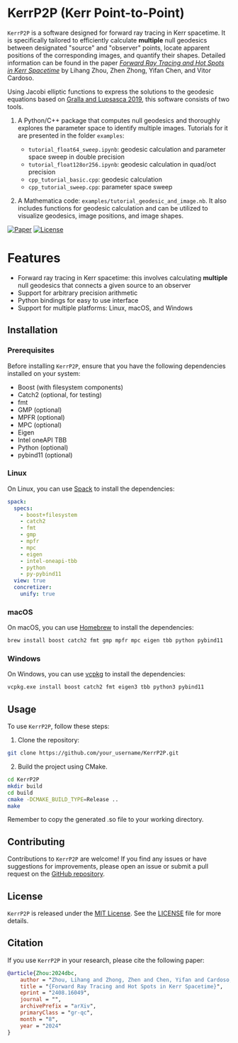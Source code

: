 # KerrP2P (Kerr Point-to-Point)

`KerrP2P` is a software designed for forward ray tracing in Kerr spacetime. It is specifically tailored to efficiently calculate **multiple** null geodesics between designated "source" and "observer" points, locate apparent positions of the corresponding images, and quantify their shapes. Detailed information can be found in the paper [_Forward Ray Tracing and Hot Spots in Kerr Spacetime_](https://arxiv.org/abs/2408.16049) by Lihang Zhou, Zhen Zhong, Yifan Chen, and Vitor Cardoso.

Using Jacobi elliptic functions to express the solutions to the geodesic equations based on [Gralla and Lupsasca 2019](https://arxiv.org/abs/1910.12881), this software consists of two tools.

1. A Python/C++ package that computes null geodesics and thoroughly explores the parameter space to identify multiple images. Tutorials for it are presented in the folder `examples`:  
    - `tutorial_float64_sweep.ipynb`: geodesic calculation and parameter space sweep in double precision  
    - `tutorial_float128or256.ipynb`: geodesic calculation in quad/oct precision  
    - `cpp_tutorial_basic.cpp`: geodesic calculation  
    - `cpp_tutorial_sweep.cpp`: parameter space sweep

2. A Mathematica code: `examples/tutorial_geodesic_and_image.nb`. It also includes functions for geodesic calculation and can be utilized to visualize geodesics, image positions, and image shapes.

[![Paper](https://img.shields.io/badge/Paper-arXiv-blue)](https://arxiv.org/abs/2408.16049)
[![License](https://img.shields.io/badge/License-MIT-green)](https://opensource.org/licenses/MIT)

# Features

- Forward ray tracing in Kerr spacetime: this involves calculating **multiple** null geodesics that connects a given source to an observer
- Support for arbitrary precision arithmetic
- Python bindings for easy to use interface
- Support for multiple platforms: Linux, macOS, and Windows

## Installation

### Prerequisites

Before installing `KerrP2P`, ensure that you have the following dependencies installed on your system:

- Boost (with filesystem components)
- Catch2 (optional, for testing)
- fmt
- GMP (optional)
- MPFR (optional)
- MPC (optional)
- Eigen
- Intel oneAPI TBB
- Python (optional)
- pybind11 (optional)

### Linux

On Linux, you can use [Spack](https://spack.io/) to install the dependencies:

```yaml
spack:
  specs:
    - boost+filesystem
    - catch2
    - fmt
    - gmp
    - mpfr
    - mpc
    - eigen
    - intel-oneapi-tbb
    - python
    - py-pybind11
  view: true
  concretizer:
    unify: true
```

### macOS

On macOS, you can use [Homebrew](https://brew.sh/) to install the dependencies:

```bash
brew install boost catch2 fmt gmp mpfr mpc eigen tbb python pybind11
```

### Windows

On Windows, you can use [vcpkg](https://vcpkg.io/en/index.html) to install the dependencies:

```bash
vcpkg.exe install boost catch2 fmt eigen3 tbb python3 pybind11
```

## Usage

To use `KerrP2P`, follow these steps:

1. Clone the repository:

```bash
git clone https://github.com/your_username/KerrP2P.git
```

2. Build the project using CMake.

```bash
cd KerrP2P
mkdir build
cd build
cmake -DCMAKE_BUILD_TYPE=Release ..
make
```

Remember to copy the generated .so file to your working directory.

## Contributing

Contributions to `KerrP2P` are welcome! If you find any issues or have suggestions for improvements, please open an issue or submit a pull request on the [GitHub repository](https://github.com/AuroraDysis/KerrP2P).

## License

`KerrP2P` is released under the [MIT License](https://opensource.org/licenses/MIT). See the [LICENSE](LICENSE) file for more details.

## Citation

If you use `KerrP2P` in your research, please cite the following paper:

```bibtex
@article{Zhou:2024dbc,
    author = "Zhou, Lihang and Zhong, Zhen and Chen, Yifan and Cardoso, Vitor",
    title = "{Forward Ray Tracing and Hot Spots in Kerr Spacetime}",
    eprint = "2408.16049",
    journal = "",
    archivePrefix = "arXiv",
    primaryClass = "gr-qc",
    month = "8",
    year = "2024"
}
```
